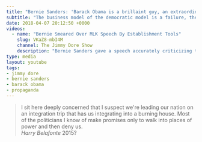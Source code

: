 ```yaml
---
title: "Bernie Sanders: 'Barack Obama is a brillaint guy, an extraordinary candidate, and a charasmatic leader'"
subtitle: "The business model of the democratic model is a failure, they've lost all power in American government, and the media are their attack dogs for anyone who criticizes their failures."
date: 2018-04-07 20:12:50 +0000
videos:
  - name: "Bernie Smeared Over MLK Speech By Establishment Tools"
    slug: VKaZ8-mbI4M
    channel: The Jimmy Dore Show
    description: "Bernie Sanders gave a speech accurately criticizing the Democratic Party. The corporate media made maybe their most desperate attempt at a smear yet."
type: media
layout: youtube
tags:
- jimmy dore
- bernie sanders
- barack obama
- propaganda
---
```


> I sit here deeply concerned that I suspect we're leading our nation on an integration trip that has us integrating into a burning house.
> Most of the politicians I know of make promises only to walk into places of power and then deny us.<br/>
> *Harry Belafonte* 2015?
